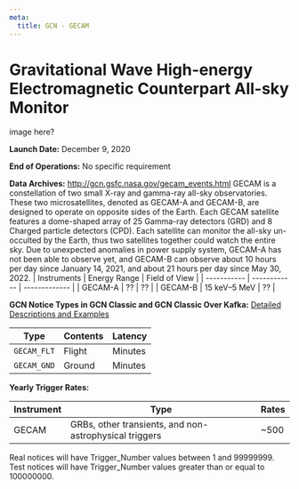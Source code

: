 ```yaml
---
meta:
  title: GCN - GECAM
---
```


# Gravitational Wave High-energy Electromagnetic Counterpart All-sky Monitor

image here?

**Launch Date:** December 9, 2020

**End of Operations:** No specific requirement

**Data Archives:** http://gcn.gsfc.nasa.gov/gecam_events.html
GECAM is a constellation of two small X-ray and gamma-ray all-sky observatories. These two microsatellites, denoted as GECAM-A and GECAM-B, are designed to operate on opposite sides of the Earth. Each GECAM satellite features a dome-shaped array of 25 Gamma-ray detectors (GRD) and 8 Charged particle detectors (CPD). Each satellite can monitor the all-sky un-occulted by the Earth, thus two satellites together could watch the entire sky. Due to unexpected anomalies in power supply system, GECAM-A has not been able to observe yet, and GECAM-B can observe about 10 hours per day since January 14, 2021, and about 21 hours per day since May 30, 2022. 
| Instruments | Energy Range | Field of View |
| ----------- | ------------ | ------------- |
| GECAM-A     | ??           | ??            |
| GECAM-B     | 15 keV–5 MeV | ??            |

**GCN Notice Types in GCN Classic and GCN Classic Over Kafka:**
[Detailed Descriptions and Examples](http://www.nssc.cas.cn/gecam_en/)

<div className="overflow-table">

| Type        | Contents | Latency |
| ----------- | -------- | ------- |
| `GECAM_FLT` | Flight   | Minutes |
| `GECAM_GND` | Ground   | Minutes |

</div>

**Yearly Trigger Rates:**

<div className="overflow-table">

| Instrument | Type                                                   | Rates |
| ---------- | ------------------------------------------------------ | ----- |
| GECAM      | GRBs, other transients, and non-astrophysical triggers | ~500  |

</div>

Real notices will have Trigger_Number values between 1 and 99999999. Test notices will have Trigger_Number values greater than or equal to 100000000.
